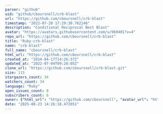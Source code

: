 ```yaml
---
parser: "github"
uid: "github/cboursnell/crb-blast"
url: "https://github.com/cboursnell/crb-blast"
timestamp: "2022-07-20 17:29:30.762146"
description: "Conditional Reciprocal Best Blast"
avatar: "https://avatars.githubusercontent.com/u/969401?v=4"
repo_url: "https://github.com/cboursnell/crb-blast"
title: "Ruby-crb-blast"
name: "crb-blast"
full_name: "cboursnell/crb-blast"
html_url: "https://github.com/cboursnell/crb-blast"
created_at: "2014-04-17T14:26:37Z"
updated_at: "2022-07-04T09:28:05Z"
clone_url: "https://github.com/cboursnell/crb-blast.git"
size: 115
stargazers_count: 34
watchers_count: 34
language: "Ruby"
open_issues_count: 8
subscribers_count: 6
owner: {"html_url": "https://github.com/cboursnell", "avatar_url": "https://avatars.githubusercontent.com/u/969401?v=4", "login": "cboursnell", "type": "User"}
date: "2025-08-23 14:26:18.472051"
---
```

